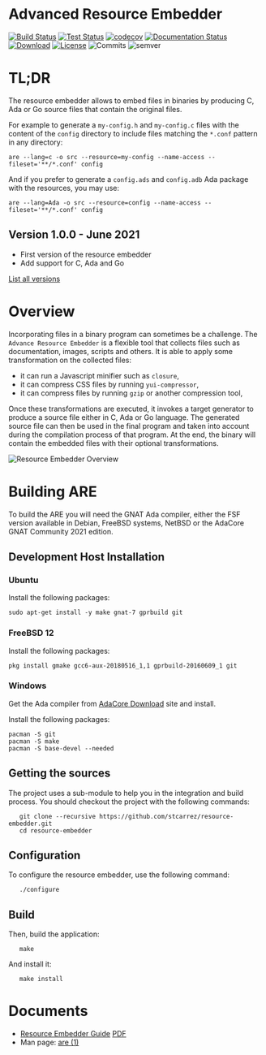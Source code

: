 # Advanced Resource Embedder

[![Build Status](https://img.shields.io/jenkins/s/https/jenkins.vacs.fr/Bionic-Resource-Embedder.svg)](http://jenkins.vacs.fr/job/Bionic-Resource-Embedder/)
[![Test Status](https://img.shields.io/jenkins/t/https/jenkins.vacs.fr/Bionic-Resource-Embedder.svg)](http://jenkins.vacs.fr/job/Bionic-Resource-Embedder/)
[![codecov](https://codecov.io/gh/stcarrez/ada-keystore/branch/master/graph/badge.svg)](https://codecov.io/gh/stcarrez/resource-embedder)
[![Documentation Status](https://readthedocs.org/projects/resource-embedder/badge/?version=latest)](https://resource-embedder.readthedocs.io/en/latest/?badge=latest)
[![Download](https://img.shields.io/badge/download-1.0.0-brightgreen.svg)](http://download.vacs.fr/resource-embedder/resource-embedder-1.0.0.tar.gz)
[![License](http://img.shields.io/badge/license-APACHE2-blue.svg)](LICENSE)
![Commits](https://img.shields.io/github/commits-since/stcarrez/resource-embedder/1.0.0.svg)
![semver](https://img.shields.io/badge/semver-2.0.0-blue.svg?cacheSeconds=2592000)

# TL;DR

The resource embedder allows to embed files in binaries by producing C, Ada or Go source
files that contain the original files.

For example to generate a `my-config.h` and `my-config.c` files with the content of the
`config` directory to include files matching the `*.conf` pattern in any
directory:

```
are --lang=c -o src --resource=my-config --name-access --fileset='**/*.conf' config
```

And if you prefer to generate a `config.ads` and `config.adb` Ada package with the
resources, you may use:

```
are --lang=Ada -o src --resource=config --name-access --fileset='**/*.conf' config
```

## Version 1.0.0  - June 2021
- First version of the resource embedder
- Add support for C, Ada and Go

[List all versions](https://github.com/stcarrez/resource-embedder/blob/master/NEWS.md)

# Overview

Incorporating files in a binary program can sometimes be a challenge.
The `Advance Resource Embedder` is a flexible tool that collects files such as
documentation, images, scripts and others.  It is able to apply some
transformation on the collected files:

* it can run a Javascript minifier such as `closure`,
* it can compress CSS files by running `yui-compressor`,
* it can compress files by running `gzip` or another compression tool,

Once these transformations are executed, it invokes a target generator
to produce a source file either in C, Ada or Go language.  The generated
source file can then be used in the final program and taken into account
during the compilation process of that program.  At the end, the binary
will contain the embedded files with their optional transformations.

![Resource Embedder Overview](https://github.com/stcarrez/resource-embedder/wiki/images/resource-embedder.png)


# Building ARE

To build the ARE you will need the GNAT Ada compiler, either
the FSF version available in Debian, FreeBSD systems, NetBSD or the
AdaCore GNAT Community 2021 edition.

## Development Host Installation

### Ubuntu

Install the following packages:
```
sudo apt-get install -y make gnat-7 gprbuild git
```

### FreeBSD 12

Install the following packages:

```
pkg install gmake gcc6-aux-20180516_1,1 gprbuild-20160609_1 git
```

### Windows

Get the Ada compiler from [AdaCore Download](https://www.adacore.com/download)
site and install.

Install the following packages:

```
pacman -S git
pacman -S make
pacman -S base-devel --needed
```

## Getting the sources

The project uses a sub-module to help you in the integration and build
process.  You should checkout the project with the following commands:

```
   git clone --recursive https://github.com/stcarrez/resource-embedder.git
   cd resource-embedder
```

## Configuration

To configure the resource embedder, use the following command:
```
   ./configure
```

## Build

Then, build the application:
```
   make
```

And install it:
```
   make install
```

# Documents

* [Resource Embedder Guide](https://resource-embedder.readthedocs.io/en/latest/) [PDF](https://github.com/stcarrez/resource-embedder/blob/master/docs/are-book.pdf)
* Man page: [are (1)](https://github.com/stcarrez/resource-embedder/blob/master/docs/are.md)

